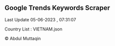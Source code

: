 

## Google Trends Keywords Scraper 
 
Last Update 05-06-2023 , 07:31:07

Country List :
VIETNAM.json



© Abdul Muttaqin 
